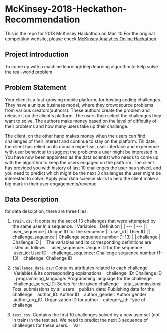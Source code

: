 # McKinsey-2018-Heckathon-Recommendation
This is the repo for 2018 McKinsey Hackathon on Mar. 10
For the original competition website, please check [McKinsey Analytics Online Hackathon](https://datahack.analyticsvidhya.com/contest/mckinsey-analytics-online-hackathon-recommendation/?utm_source=sendinblue&utm_campaign=McKinsey_Hackathon__Recommendation_Design_Go_live&utm_medium=email)

## Project Introduction
To come up with a machine learning/deep learning algorithm to help solve the real-world problem.

## Problem Statement
Your client is a fast-growing mobile platform, for hosting coding challenges. They have a unique business model, where they crowdsource problems from various creators(authors). These authors create the problem and release it on the client's platform. The users then select the challenges they want to solve. The authors make money based on the level of difficulty of their problems and how many users take up their challenge.
 
The client, on the other hand makes money when the users can find challenges of their interest and continue to stay on the platform. Till date, the client has relied on its domain expertise, user interface and experience with user behaviour to suggest the problems a user might be interested in. You have now been appointed as the data scientist who needs to come up with the algorithm to keep the users engaged on the platform.
The client has provided you with history of last 10 challenges the user has solved, and you need to predict which might be the next 3 challenges the user might be interested to solve. Apply your data science skills to help the client make a big mark in their user engagements/revenue.

## Data Description
for data desciption, there are three files:
 1. ```train.csv```:  It contains the set of 13 challenges that were attempted by the same user in a sequence.
 | Variables | Definition |
 | --- | --- |
 | user_sequence | Unique ID for the sequence |
 | user_id | User ID |
 | challenge_sequence | Challenge sequence number (1-13) |
 | challenge | Challenge ID |
    The variables and its corresponding definitions are listed as follows:
    user_sequence: Unique ID for the sequence
    user_id: User ID
    challenge_sequence: Challenge sequence number (1-13)
    challenge: Challenge ID
    
 2. ```challenge_data.csv```: Contains attributes related to each challenge
    Variables & its corresponding explanations
    challenge_ID: Challenge ID
    programming_language: Programming language for the challenge
    challenge_series_ID: Series for the given challenge
    total_submissions: Total submissions by all users
    publish_date: Publishing date for the challenge
    author_ID: Author ID
    author_gender: Author gender
    author_org_ID: Organization ID for author
    category_id: Type of challenge
    
 3. ```test.csv```: Contains the first 10 challenges solved by a new user set (not in train) in the test set. We need to predict the next 3 sequence of challenges for these users.
    Var
